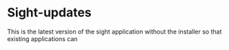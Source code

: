 # Sight-updates
This is the latest version of the sight application without the installer so that existing applications can 
